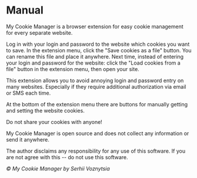 ﻿# Manual


My Cookie Manager is a browser extension for easy cookie management for every separate website.

Log in with your login and password to the website which cookies you want to save. In the extension menu, click the "Save cookies as a file" button. You can rename this file and place it anywhere. Next time, instead of entering your login and password for the website: click the "Load cookies from a file" button in the extension menu, then open your site.

This extension allows you to avoid annoying login and password entry on many websites. Especially if they require additional authorization via email or SMS each time.

At the bottom of the extension menu there are buttons for manually getting and setting the website cookies.

Do not share your cookies with anyone!

My Cookie Manager is open source and does not collect any information or send it anywhere.

The author disclaims any responsibility for any use of this software. If you are not agree with this -- do not use this software.


_© My Cookie Manager by Serhii Voznytsia_